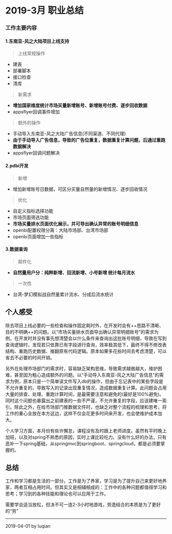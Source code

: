 # 2019-3月 职业总结

### 工作主要内容
#### 1.东南亚-风之大陆项目上线支持
> 上线常规操作
- 建表
- 部署脚本
- 接口检查
- 清库

> 新需求
- **增加国家维度统计市场买量新增账号、新增账号付费、逐步回收数据**
- appsflyer回调事件增加

> 额外的操作
- 手动导入东南亚-风之大陆广告信息(不同渠道、不同代理)
- **由于手动导入广告信息，导致的广告位重复，数据重复计算问题，后通过重跑数据解决**
- appsflyer回调问题解决

#### 2.pdbi开发
> 新增
- 增加新增账号日数据，可区分买量自然量的新增情况、逐步回收情况

> 优化
- 自定义指标选择功能
- 市场页面筛选功能
- **市场买量排水页面优化展示，并可导出确认异常的账号明细信息**
- openbi配置权限分离：大陆市场部、台湾市场部
- openbi页面增加一些指标

#### 3.数据查询
> 邮件化
- **自然量用户分：纯粹新增、回流新增、小号新增 统计每月流水**

> 一次性
- 台湾-梦幻模拟战自然量累计流水、分成后流水统计

## 个人感受
除去项目上线必要的一些检查和操作固定耗时外，在开发时会有++思路不清晰、目的不明确++的问题。以“市场买量排水页面导出确认异常明细账号”的需求为例，在开发时并没有事先想清楚会以什么条件来查询出这批账号明细，导致在写到查询逻辑时，发现若只依靠已有字段进行查询，效率极其低下，最终不得不修改表结构、重跑历史数据、推翻原有代码逻辑。原本如果多花些时间去考虑清楚，可以省去不必要的时间开销。

另外在处理市场部门的需求时，容易缺乏架构思维，导致需求越做越大，维护困难，甚至因为粗心造成额外的问题。以“手动导入东南亚-风之大陆广告信息”的需求为例，原本只是一个简单读文件写入db的操作，但由于忘记表中的某些字段是不允许重复的，导致写入的记录出现重复情况，造成数据重复计算。此问题会占用大量的排查、处理、重跑计算时间，是最需要注意和避免的(最好是100%避免)。同时这个问题也暴露出之前建表的一些不严谨，不允许重复的字段，应该建唯一索引。除此之外，在给市场部门推数据文件时，也缺乏对整个流程的梳理和思考，将工作的重心全放在本方这边，这样不仅会花更多时间来开发，也会使维护成本加大。

个人学习方面，本月份有些许懈怠，课程没有及时跟上老师进度。虽然有平时晚上加班，以及对spring不熟悉的原因，实时上课比较吃力。没有什么好的办法，只有恶补一下spring基础，从springmvc到springboot、springcloud，都是必须要掌握的。

## 总结
工作和学习都是生活的一部分。工作是为了养家，学习是为了提升自己来更好地养家，两者互相占用时间，但其实又是相辅相成的：工作中的各种问题都值得学习和思考；学习到的各种技能和理论也可以应用于工作。

需要学会适当放松，但决不可一连2-3小时地游戏，劳逸结合的本质是为了更好的“劳”


---
2019-04-01 by luqian